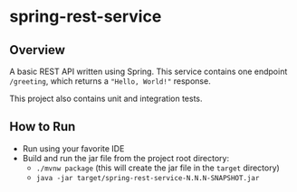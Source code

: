 # spring-rest-service

## Overview

A basic REST API written using Spring. This service contains one endpoint `/greeting`, which returns a `"Hello, World!"` response.

This project also contains unit and integration tests.

## How to Run

- Run using your favorite IDE
- Build and run the jar file from the project root directory:
    - `./mvnw package` (this will create the jar file in the `target` directory)
    - `java -jar target/spring-rest-service-N.N.N-SNAPSHOT.jar`
